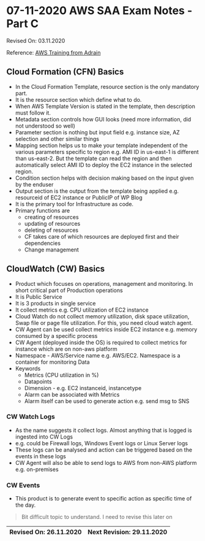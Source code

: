 # 07-11-2020 AWS SAA Exam Notes -Part C

Revised On: 03.11.2020

Reference: [AWS Training from Adrain](https://learn.cantrill.io/)

## Cloud Formation (CFN) Basics

* In the Cloud Formation Template, resource section is the only mandatory part.
* It is the resource section which define what to do.
* When AWS Template Version is stated in the template, then description must follow it.
* Metadata section controls how GUI looks (need more information, did not understood so well)
* Parameter section is nothing but input field e.g. instance size, AZ selection and other similar things
* Mapping section helps us to make your template independent of the various parameters specific to region e.g. AMI ID in us-east-1 is different than us-east-2. But the template can read the region and then automatically select AMI ID to deploy the EC2 instance in the selected region.
* Condition section helps with decision making based on the input given by the enduser
* Output section is the output from the template being applied e.g. resourceid of EC2 instance or PublicIP of WP Blog
* It is the primary tool for Infrastructure as code.
* Primary functions are
  * creating of resources
  * updating of resources
  * deleting of resources
  * CF takes care of which resources are deployed first and their dependencies
  * Change management

## CloudWatch (CW) Basics

* Product which focuses on operations, management and monitoring. In short critical part of Production operations
* It is Public Service
* It is 3 products in single service
* It collect metrics e.g. CPU utilization of EC2 instance
* Cloud Watch do not collect memory utilization, disk space utilization, Swap file or page file utilization. For this, you need cloud watch agent.
* CW Agent can be used collect metrics inside EC2 instance e.g. memory consumed by a specific process
* CW Agent (deployed inside the OS) is required to collect metrics for instance which are on non-aws platform
* Namespace - AWS/Service name e.g. AWS/EC2. Namespace is a container for monitoring Data
* Keywords
  * Metrics (CPU utilization in %)
  * Datapoints
  * Dimension - e.g. EC2 instanceid, instancetype
  * Alarm can be associated with Metrics
  * Alarm itself can be used to generate action e.g. send msg to SNS

### CW Watch Logs

* As the name suggests it collect logs. Almost anything that is logged is ingested into CW Logs
* e.g. could be Firewall logs, Windows Event logs or Linux Server logs
* These logs can be analysed and action can be triggered based on the events in these logs
* CW Agent will also be able to send logs to AWS from non-AWS platform e.g. on-premises

### CW Events

* This product is to generate event to specific action as specific time of the day.

> Bit difficult topic to understand. I need to revise this later on

Revised On: 26.11.2020 | Next Revision: 29.11.2020
-----------------------| -------------------------
